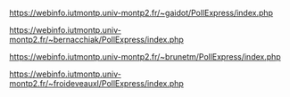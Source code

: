 <a href="https://webinfo.iutmontp.univ-montp2.fr/~gaidot/PollExpress/index.php" target="_blank">https://webinfo.iutmontp.univ-montp2.fr/~gaidot/PollExpress/index.php</a>

https://webinfo.iutmontp.univ-montp2.fr/~bernacchiak/PollExpress/index.php

https://webinfo.iutmontp.univ-montp2.fr/~brunetm/PollExpress/index.php

https://webinfo.iutmontp.univ-montp2.fr/~froideveauxl/PollExpress/index.php
